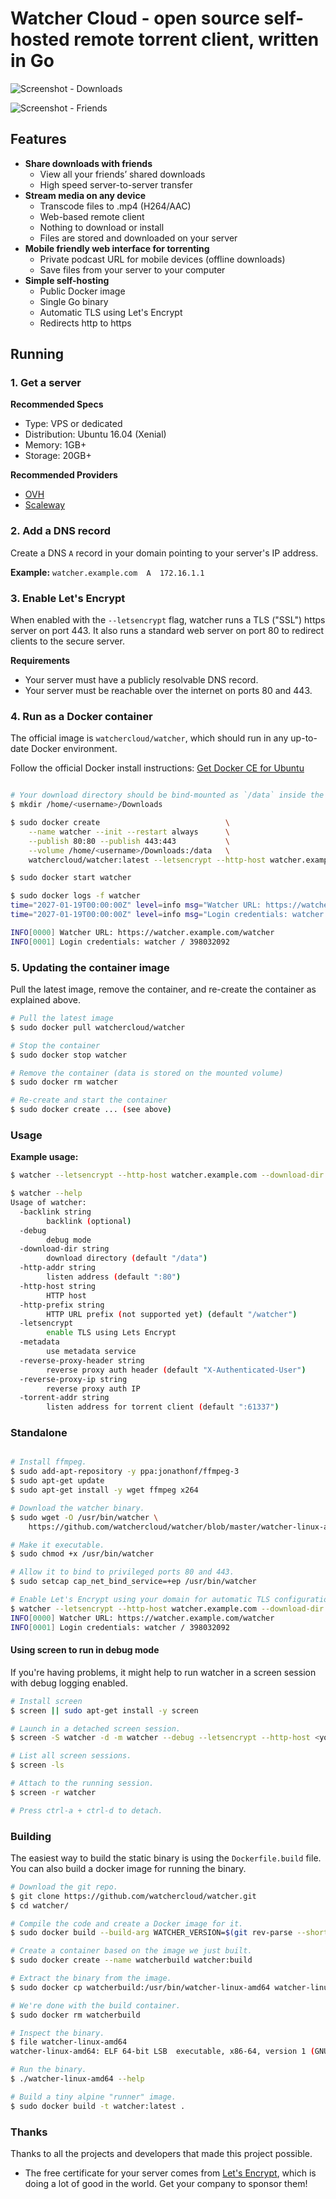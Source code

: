 # Watcher Cloud - open source self-hosted remote torrent client, written in Go

![Screenshot - Downloads](https://raw.githubusercontent.com/watchercloud/watcher/master/screenshot1.png)

![Screenshot - Friends](https://raw.githubusercontent.com/watchercloud/watcher/master/screenshot2.png)

## Features

* **Share downloads with friends**
  * View all your friends’ shared downloads
  * High speed server-to-server transfer
* **Stream media on any device**
  * Transcode files to .mp4 (H264/AAC)
  * Web-based remote client
  * Nothing to download or install
  * Files are stored and downloaded on your server
* **Mobile friendly web interface for torrenting**
  * Private podcast URL for mobile devices (offline downloads)
  * Save files from your server to your computer
* **Simple self-hosting**
  * Public Docker image
  * Single Go binary
  * Automatic TLS using Let's Encrypt
  * Redirects http to https

## Running

### 1. Get a server

**Recommended Specs**

* Type: VPS or dedicated
* Distribution: Ubuntu 16.04 (Xenial)
* Memory: 1GB+
* Storage: 20GB+

**Recommended Providers**

* [OVH](https://www.ovh.com/)
* [Scaleway](https://www.scaleway.com/)

### 2. Add a DNS record

Create a DNS `A` record in your domain pointing to your server's IP address.

**Example:** `watcher.example.com  A  172.16.1.1`

### 3. Enable Let's Encrypt

When enabled with the `--letsencrypt` flag, watcher runs a TLS ("SSL") https server on port 443. It also runs a standard web server on port 80 to redirect clients to the secure server.

**Requirements**

* Your server must have a publicly resolvable DNS record.
* Your server must be reachable over the internet on ports 80 and 443.

### 4. Run as a Docker container

The official image is `watchercloud/watcher`, which should run in any up-to-date Docker environment.

Follow the official Docker install instructions: [Get Docker CE for Ubuntu](https://docs.docker.com/engine/installation/linux/docker-ce/ubuntu/)

```bash

# Your download directory should be bind-mounted as `/data` inside the container using the `--volume` flag.
$ mkdir /home/<username>/Downloads

$ sudo docker create                            \
    --name watcher --init --restart always      \
    --publish 80:80 --publish 443:443           \
    --volume /home/<username>/Downloads:/data   \
    watchercloud/watcher:latest --letsencrypt --http-host watcher.example.com

$ sudo docker start watcher

$ sudo docker logs -f watcher
time="2027-01-19T00:00:00Z" level=info msg="Watcher URL: https://watcher.example.com/watcher"
time="2027-01-19T00:00:00Z" level=info msg="Login credentials: watcher / 924433342"

INFO[0000] Watcher URL: https://watcher.example.com/watcher
INFO[0001] Login credentials: watcher / 398032092

```

### 5. Updating the container image

Pull the latest image, remove the container, and re-create the container as explained above.

```bash
# Pull the latest image
$ sudo docker pull watchercloud/watcher

# Stop the container
$ sudo docker stop watcher

# Remove the container (data is stored on the mounted volume)
$ sudo docker rm watcher

# Re-create and start the container
$ sudo docker create ... (see above)

```



### Usage

**Example usage:**

```bash
$ watcher --letsencrypt --http-host watcher.example.com --download-dir /home/ubuntu/Downloads
```

```bash
$ watcher --help
Usage of watcher:
  -backlink string
        backlink (optional)
  -debug
        debug mode
  -download-dir string
        download directory (default "/data")
  -http-addr string
        listen address (default ":80")
  -http-host string
        HTTP host
  -http-prefix string
        HTTP URL prefix (not supported yet) (default "/watcher")
  -letsencrypt
        enable TLS using Lets Encrypt
  -metadata
        use metadata service
  -reverse-proxy-header string
        reverse proxy auth header (default "X-Authenticated-User")
  -reverse-proxy-ip string
        reverse proxy auth IP
  -torrent-addr string
        listen address for torrent client (default ":61337")

```


### Standalone

```bash

# Install ffmpeg.
$ sudo add-apt-repository -y ppa:jonathonf/ffmpeg-3
$ sudo apt-get update
$ sudo apt-get install -y wget ffmpeg x264

# Download the watcher binary.
$ sudo wget -O /usr/bin/watcher \
    https://github.com/watchercloud/watcher/blob/master/watcher-linux-amd64

# Make it executable.
$ sudo chmod +x /usr/bin/watcher

# Allow it to bind to privileged ports 80 and 443.
$ sudo setcap cap_net_bind_service=+ep /usr/bin/watcher

# Enable Let's Encrypt using your domain for automatic TLS configuration.
$ watcher --letsencrypt --http-host watcher.example.com --download-dir /home/ubuntu/Downloads
INFO[0000] Watcher URL: https://watcher.example.com/watcher
INFO[0001] Login credentials: watcher / 398032092

```

#### Using screen to run in debug mode

If you're having problems, it might help to run watcher in a screen session with debug logging enabled.

``` bash
# Install screen
$ screen || sudo apt-get install -y screen

# Launch in a detached screen session.
$ screen -S watcher -d -m watcher --debug --letsencrypt --http-host <your domain name>

# List all screen sessions.
$ screen -ls

# Attach to the running session.
$ screen -r watcher

# Press ctrl-a + ctrl-d to detach.
```


### Building

The easiest way to build the static binary is using the `Dockerfile.build` file. You can also build a docker image for running the binary.

```bash
# Download the git repo.
$ git clone https://github.com/watchercloud/watcher.git
$ cd watcher/

# Compile the code and create a Docker image for it.
$ sudo docker build --build-arg WATCHER_VERSION=$(git rev-parse --short HEAD) -t watcher:build -f Dockerfile.build .

# Create a container based on the image we just built.
$ sudo docker create --name watcherbuild watcher:build

# Extract the binary from the image.
$ sudo docker cp watcherbuild:/usr/bin/watcher-linux-amd64 watcher-linux-amd64

# We're done with the build container.
$ sudo docker rm watcherbuild

# Inspect the binary.
$ file watcher-linux-amd64
watcher-linux-amd64: ELF 64-bit LSB  executable, x86-64, version 1 (GNU/Linux), statically linked, for GNU/Linux 2.6.32, BuildID[sha1]=c2a6f5a9e12c8c35117ec52c3572bf844c510957, stripped

# Run the binary.
$ ./watcher-linux-amd64 --help

# Build a tiny alpine "runner" image.
$ sudo docker build -t watcher:latest .
```

### Thanks

Thanks to all the projects and developers that made this project possible.

* The free certificate for your server comes from [Let's Encrypt](https://letsencrypt.org/), which is doing a lot of good in the world. Get your company to sponsor them!
